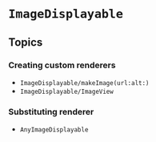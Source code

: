 # ``ImageDisplayable``

## Topics

### Creating custom renderers

- ``ImageDisplayable/makeImage(url:alt:)``
- ``ImageDisplayable/ImageView``

### Substituting renderer

- ``AnyImageDisplayable``
